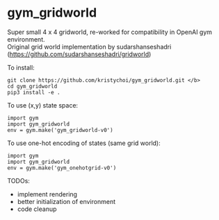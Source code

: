 # gym_gridworld

Super small 4 x 4 gridworld, re-worked for compatibility in OpenAI gym environment.</br>
Original grid world implementation by sudarshanseshadri (https://github.com/sudarshanseshadri/gridworld)</br>

To install:
```
git clone https://github.com/kristychoi/gym_gridworld.git </b>
cd gym_gridworld
pip3 install -e .
```

To use (x,y) state space:
```
import gym
import gym_gridworld
env = gym.make('gym_gridworld-v0')
```

To use one-hot encoding of states (same grid world):
```
import gym
import gym_gridworld
env = gym.make('gym_onehotgrid-v0')
```

TODOs:
- implement rendering
- better initialization of environment
- code cleanup
